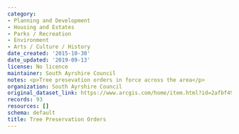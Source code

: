 ```yaml
---
category:
- Planning and Development
- Housing and Estates
- Parks / Recreation
- Environment
- Arts / Culture / History
date_created: '2015-10-30'
date_updated: '2019-09-13'
license: No licence
maintainer: South Ayrshire Council
notes: <p>Tree presevation orders in force across the area</p>
organization: South Ayrshire Council
original_dataset_link: https://www.arcgis.com/home/item.html?id=2afbf49fd8514e8aa67fa6a6eceeaf86
records: 93
resources: []
schema: default
title: Tree Preservation Orders
---
```

